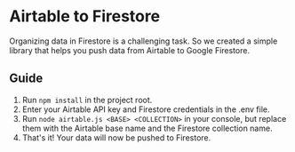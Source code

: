 # Airtable to Firestore

Organizing data in Firestore is a challenging task. So we created a simple library that helps you push data from Airtable to Google Firestore.

## Guide
1. Run `npm install` in the project root.
2. Enter your Airtable API key and Firestore credentials in the .env file.
3. Run `node airtable.js <BASE> <COLLECTION>` in your console, but replace them with the Airtable base name and the Firestore collection name. 
4. That's it! Your data will now be pushed to Firestore.
